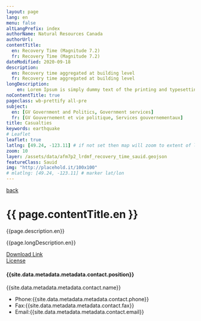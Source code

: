 ```yaml
---
layout: page
lang: en
menu: false
altLangPrefix: index
authorName: Natural Resources Canada
authorUrl:
contentTitle:
  en: Recovery Time (Magnitude 7.2)
  fr: Recovery Time (Magnitude 7.2)
dateModified: 2020-09-18
description:
  en: Recovery time aggregated at building level
  fr: Recovery time aggregated at building level
longDescription:
    en: Lorem Ipsum is simply dummy text of the printing and typesetting industry. Lorem Ipsum has been the industry's standard dummy text ever since the 1500s, when an unknown printer took a galley of type and scrambled it to make a type specimen book. It has survived not only five centuries, but also the leap into electronic typesetting, remaining essentially unchanged. It was popularised in the 1960s with the release of Letraset sheets containing Lorem Ipsum passages, and more recently with desktop publishing software like Aldus PageMaker including versions of Lorem Ipsum.
noContentTitle: true
pageclass: wb-prettify all-pre
subject:
  en: [GV Government and Politics, Government services]
  fr: [GV Gouvernement et vie politique, Services gouvernementaux]
title: Casualties
keywords: earthquake
# Leaflet
leaflet: true
latlng: [49.24, -123.11] # if not set then map will zoom to extent of layer
zoom: 10
layer: /assets/data/afm7p2_lrdmf_recovery_time_sauid.geojson
featureClass: Sauid
img: "http://placehold.it/100x100"
# mlatlng: [49.24, -123.11] # marker lat/lon
---
```

[back](../)
# {{ page.contentTitle.en }}

{{page.description.en}}

{{page.longDescription.en}}



[Download Link]({{site.baseurl}}{{page.layer}})<br/>
[License]({{site.data.metadata.metadata.license.url}})
<h4>{{site.data.metadata.metadata.contact.position}}</h4>
<p>{{site.data.metadata.metadata.contact.name}}</p>
<ul>
<li>Phone:{{site.data.metadata.metadata.contact.phone}}</li>
<li>Fax:{{site.data.metadata.metadata.contact.fax}}</li>
<li>Email:{{site.data.metadata.metadata.contact.email}}</li>
</ul>
